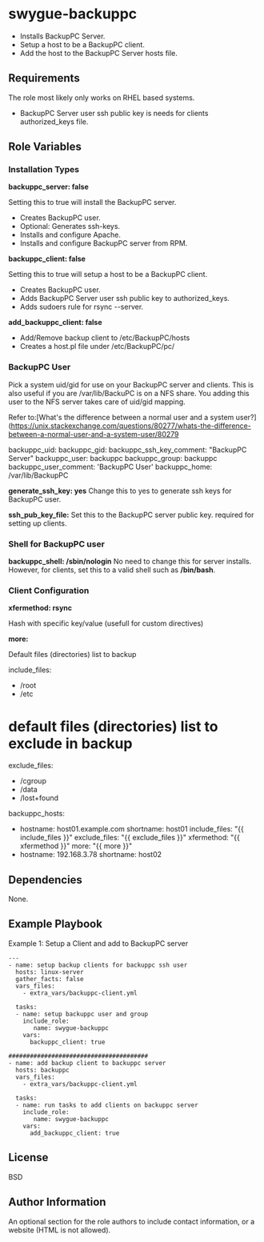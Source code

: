 swygue-backuppc
===============

- Installs BackupPC Server.
- Setup a host to be a BackupPC client.
- Add the host to the BackupPC Server hosts file.

Requirements
------------

The role most likely only works on RHEL based systems.

- BackupPC Server user ssh public key is needs for clients authorized_keys file.

Role Variables
--------------

### Installation Types

**backuppc_server: false**

Setting this to true will install the BackupPC server.
 - Creates BackupPC user.
 - Optional: Generates ssh-keys.
 - Installs and configure Apache.
 - Installs and configure BackupPC server from RPM.

**backuppc_client: false**

Setting this to true will setup a host to be a BackupPC client.
 - Creates BackupPC user.
 - Adds BackupPC Server user ssh public key to authorized_keys.
 - Adds sudoers rule for rsync --server.

**add_backuppc_client: false**
 - Add/Remove backup client to /etc/BackupPC/hosts
 - Creates a host.pl file under /etc/BackupPC/pc/<hostname>

### BackupPC User

Pick a system uid/gid for use on your BackupPC server and clients.
This is also useful if you are /var/lib/BackuPC is on a NFS share.
You adding this user to the NFS server takes care of uid/gid mapping.

Refer to:[What's the difference between a normal user and a system user?](https://unix.stackexchange.com/questions/80277/whats-the-difference-between-a-normal-user-and-a-system-user/80279

backuppc_uid:
backuppc_gid:
backuppc_ssh_key_comment: "BackupPC Server"
backuppc_user: backuppc
backuppc_group: backuppc
backuppc_user_comment: 'BackupPC User'
backuppc_home: /var/lib/BackupPC

**generate_ssh_key: yes**
Change this to yes to generate ssh keys for BackupPC user.

**ssh_pub_key_file:**
Set this to the BackupPC server public key. required for setting up clients.

### Shell for BackupPC user

**backuppc_shell: /sbin/nologin**
No need to change this for server installs. However, for clients, set this to a valid shell such as **/bin/bash**.

### Client Configuration

**xfermethod: rsync**

Hash with specific key/value (usefull for custom directives)

**more:**

Default files (directories) list to backup

include_files:
  - /root
  - /etc

# default files (directories) list to exclude in backup
exclude_files:
  - /cgroup
  - /data
  - /lost+found

backuppc_hosts:
  - hostname: host01.example.com
    shortname: host01
    include_files: "{{ include_files }}"
    exclude_files: "{{ exclude_files }}"
    xfermethod: "{{ xfermethod }}"
    more: "{{ more }}"
  - hostname: 192.168.3.78
    shortname: host02


Dependencies
------------

None.

Example Playbook
----------------

Example 1: Setup a Client and add to BackupPC server

```
---
- name: setup backup clients for backuppc ssh user
  hosts: linux-server
  gather_facts: false
  vars_files:
    - extra_vars/backuppc-client.yml

  tasks:
  - name: setup backuppc user and group
    include_role:
       name: swygue-backuppc
    vars:
      backuppc_client: true

#######################################
- name: add backup client to backuppc server
  hosts: backuppc
  vars_files:
    - extra_vars/backuppc-client.yml

  tasks:
  - name: run tasks to add clients on backuppc server
    include_role:
       name: swygue-backuppc
    vars:
      add_backuppc_client: true
```


License
-------

BSD

Author Information
------------------

An optional section for the role authors to include contact information, or a website (HTML is not allowed).

